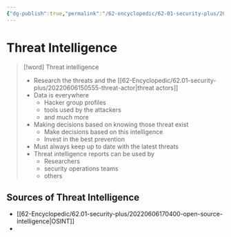 ```yaml
---
{"dg-publish":true,"permalink":"/62-encyclopedic/62-01-security-plus/20220606165926-threat-intelligence/","dgHomeLink":true,"dgPassFrontmatter":false}
---
```



# Threat Intelligence

>[!word] Threat intelligence
> - Research the threats and the [[62-Encyclopedic/62.01-security-plus/20220606150555-threat-actor|threat actors]] 
> - Data is everywhere 
>     - Hacker group profiles 
>     - tools used by the attackers 
>     - and much more 
> - Making decisions based on knowing those threat exist 
>     - Make decisions based on this intelligence 
>     - Invest in the best prevention 
> - Must always keep up to date with the latest threats 
> - Threat intelligence reports can be used by 
>     - Researchers 
>     - security operations teams 
>     - others 

## Sources of Threat Intelligence

- [[62-Encyclopedic/62.01-security-plus/20220606170400-open-source-intelligence|OSINT]] 
- 